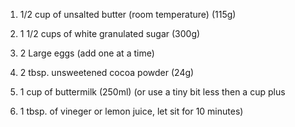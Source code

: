 1.  1/2 cup of unsalted butter (room temperature)  (115g)
2. 1 1/2 cups of white granulated sugar (300g)
3. 2 Large eggs (add one at a time)
4. 2 tbsp. unsweetened cocoa powder (24g)
5. 1 cup of buttermilk (250ml) (or use a tiny bit less then a cup plus

6. 1 tbsp. of vineger or lemon juice, let sit for 10 minutes)
